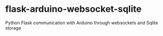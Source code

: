 flask-arduino-websocket-sqlite
==============================

Python Flask communication with Arduino through websockets and Sqlite storage